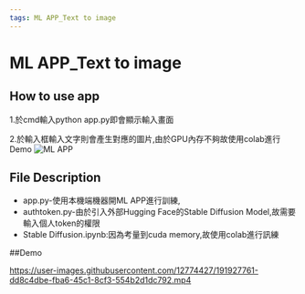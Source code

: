 ```yaml
---
tags: ML APP_Text to image
---
```


# ML APP_Text to image
## How to use app
1.於cmd輸入python app.py即會顯示輸入畫面

2.於輸入框輸入文字則會產生對應的圖片,由於GPU內存不夠故使用colab進行Demo
![ML APP](https://user-images.githubusercontent.com/12774427/191927476-3258c2f2-9321-47c1-9517-93cfed8bda2e.png)


## File Description
* app.py-使用本機端機器開ML APP進行訓練,
* authtoken.py-由於引入外部Hugging Face的Stable Diffusion Model,故需要輸入個人token的權限
* Stable Diffusion.ipynb:因為考量到cuda memory,故使用colab進行訊練

##Demo

https://user-images.githubusercontent.com/12774427/191927761-dd8c4dbe-fba6-45c1-8cf3-554b2d1dc792.mp4

